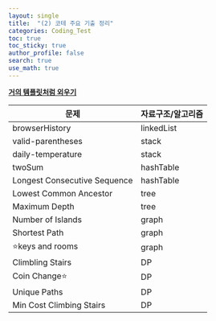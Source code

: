 ```yaml
---
layout: single  
title:  "(2) 코테 주요 기출 정리"
categories: Coding_Test
toc: true
toc_sticky: true
author_profile: false
search: true
use_math: true
---
```


**<u>거의 템플릿처럼 외우기</u>**

|문제|자료구조/알고리즘|
|---|-------|
|browserHistory|linkedList|
|valid-parentheses|stack|
|daily-temperature|stack|
|twoSum|hashTable|
|Longest Consecutive Sequence|hashTable|
|Lowest Common Ancestor|tree|
|Maximum Depth|tree|
|Number of Islands|graph|
|Shortest Path|graph|
|⭐keys and rooms|graph|
|Climbling Stairs|DP|
|Coin Change⭐|DP|
|Unique Paths|DP|
|Min Cost Climbing Stairs|DP|